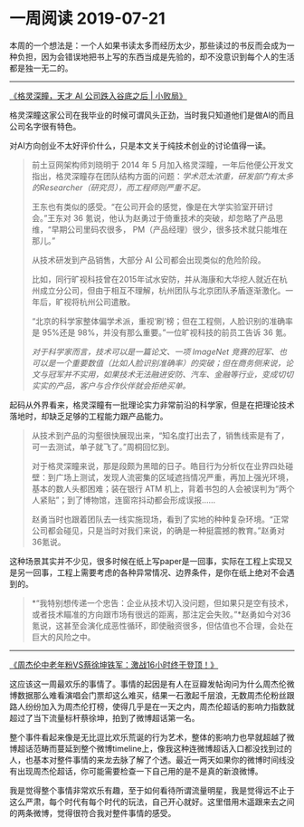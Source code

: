 # 一周阅读 2019-07-21
本周的一个想法是：一个人如果书读太多而经历太少，那些读过的书反而会成为一种负担，因为会错误地把书上写的东西当成是先验的，却不没意识到每个人的生活都是独一无二的。

---

[《格灵深瞳，天才 AI 公司跌入谷底之后 | 小败局》](https://mp.weixin.qq.com/s?__biz=MzI2NDk5NzA0Mw==&mid=2247547080&idx=1&sn=ca04bf0255f213f8df2c23913d8e1e3a&chksm=eaa66914ddd1e0024a34323c46528fad5ef71e5c6c39a14e02fec09650dd218dbec64785f354&mpshare=1&scene=1&srcid=0718e2eDtrX3pXmTMb5HJKEi%23rd)

格灵深瞳这家公司在我毕业的时候可谓风头正劲，当时我只知道他们是做AI的而且公司名字很有特色。

对AI方向创业不太好评价什么，只是本文关于纯技术创业的讨论值得一读。

> 前土豆网架构师刘晓明于 2014 年 5 月加入格灵深瞳，一年后他便公开发文指出，格灵深瞳存在团队结构方面的问题：*学术范太浓重，研发部门有太多的Researcher（研究员），而工程师则严重不足。*
> 
> 王东也有类似的感受。“在公司开会的感觉，像是在大学实验室开研讨会。”王东对 36 氪说，他认为赵勇过于倚重技术的突破，却忽略了产品思维，“早期公司里码农很多， PM（产品经理）很少，很多技术就只能堆在那儿。”
> 
> 从技术研发到产品销售，大部分 AI 公司都会出现类似的危险阶段。
> 
> 比如，同行旷视科技曾在2015年试水安防，并从海康和大华挖人就近在杭州成立分公司，但由于相互不理解，杭州团队与北京团队矛盾逐渐激化。一年后，旷视将杭州公司遣散。
> 
> “北京的科学家整体偏学术派，重视‘刷’榜；但在工程侧，人脸识别的准确率是 95%还是 98%，并没有那么重要。”一位旷视科技的前员工告诉 36 氪。
> 
> *对于科学家而言，技术可以是一篇论文、一项 ImageNet 竞赛的冠军、也可以是一个重要数值（比如人脸识别准确率）的突破；但在商务侧来说，论文与冠军并不实用，如果技术无法融进安防、汽车、金融等行业，变成切切实实的产品，客户与合作伙伴就会拒绝买单。*

起码从外界看来，格灵深瞳有一批理论实力非常前沿的科学家，但是在把理论技术落地时，却缺乏足够的工程能力跟产品能力。

> 从技术到产品的沟壑很快展现出来，“知名度打出去了，销售线索是有了，可一去测试，单子就飞了。”周桐回忆到。
> 
> 对于格灵深瞳来说，那是段颇为黑暗的日子。皓目行为分析仪在业界四处碰壁：到广场上测试，发现人流密集的区域遮挡情况严重，再加上强光环境，基本的数人头都困难；装在银行 ATM 机上，背着书包的人会被误判为“两个人紧贴”；到了博物馆，连窗帘抖动都会形成误报……
> 
> 赵勇当时也跟着团队去一线实施现场，看到了实地的种种复杂环境。“正常公司都会碰见，只是当时对我们来说，的确是一种挺震撼的教育。”赵勇对36氪说。

这种场景其实并不少见，很多时候在纸上写paper是一回事，实际在工程上实现又是另一回事，工程上需要考虑的各种异常情况、边界条件，是你在纸上绝对不会遇到的。

> *“我特别想传递一个忠告：企业从技术切入没问题，但如果只是空有技术，或者技术瞄准的方向跟市场有很远的距离，那注定会失败。”*赵勇如今对36氪说，这甚至会演化成恶性循环，即使融资很多，但估值也不合理，会处在巨大的风险之中。

---

[《周杰伦中老年粉VS蔡徐坤铁军：激战16小时终于登顶！》](https://mp.weixin.qq.com/s?__biz=MzIxMjgxMDAwOA==&mid=2247498707&idx=1&sn=2e19ba102f89da8d02d7191eeead6817&chksm=9742dba4a03552b2b6d94e7b20ac45cc2bb7b9dc67ed68262c77eb76be1945ab4b96ca64c707&mpshare=1&scene=1&srcid=%23rd)

这应该这一周最欢乐的事情了。事情的起因是有人在豆瓣发帖询问为什么周杰伦微博数据那么难看演唱会门票却这么难买，结果一石激起千层浪，无数周杰伦粉丝跟路人纷纷加入为周杰伦打榜，使得几乎是在一天之内，周杰伦超话的影响力指数就超过了当下流量标杆蔡徐坤，拍到了微博超话第一名。

整个事件看起来像是无比逗比欢乐荒诞的行为艺术，整体的影响力也早就超越了微博超话范畴而蔓延到整个微博timeline上，像我这种连微博超话入口都没找到过的人，也基本对整件事情的来龙去脉了解了个透。最近一两天如果你的微博时间线没有出现周杰伦超话，你可能需要检查一下自己用的是不是真的新浪微博。

我是觉得整个事情非常欢乐有趣，至于如何看待所谓流量明星，我是觉得远不止于这么严肃，每个时代有每个时代的玩法，自己开心就好。这里借用木遥跟来去之间的两条微博，觉得很符合我对整件事情的感受。



